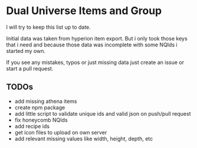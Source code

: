 # Dual Universe Items and Group 

I will try to keep this list up to date.

Initial data was taken from hyperion item export. But i only took those keys that i need and because those data was incomplete with some NQIds i started my own.

If you see any mistakes, typos or just missing data just create an issue or start a pull request.

## TODOs

- add missing athena items
- create npm package
- add little script to validate unique ids and valid json on push/pull request
- fix honeycomb NQIds
- add recipe ids
- get icon files to upload on own server
- add relevant missing values like width, height, depth, etc

